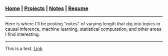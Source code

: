 ### [Home](README.md) | [Projects](Projects.md) | [Notes](Notes.md) | [Resume](docs/Adam_R_Rohde_Resume.pdf)


---

Here is where I'll be posting "notes" of varying length that dig into topics in causal inference, machine learning, statistical computation, and other areas I find interesting.

---

This is a test. [Link](https://github.com/Adam-Rohde/Notes/blob/main/IPW--2021-10-13-.html) 
